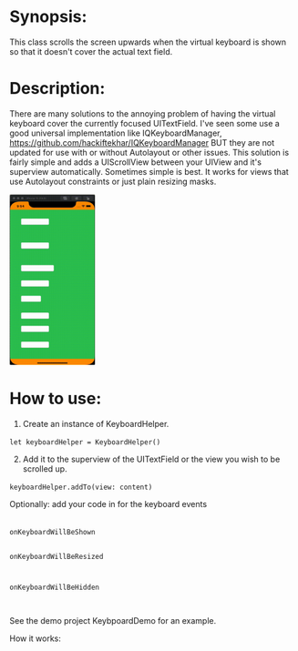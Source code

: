 # Synopsis:

This class scrolls the screen upwards when the virtual keyboard is shown so that it doesn't cover the actual text field. 

# Description:

There are many solutions to the annoying problem of having the virtual keyboard cover the currently focused UITextField. I've seen some use a good universal implementation like IQKeyboardManager, https://github.com/hackiftekhar/IQKeyboardManager 
BUT they are not updated for use with or without Autolayout or other issues. 
This solution is fairly simple and adds a UIScrollView between your UIView and it's superview automatically. Sometimes simple is best. It works for views that use Autolayout constraints or just plain resizing masks. 

<img src="KeyboardDemo.gif" width="150" height="300" />

# How to use:

1. Create an instance of KeyboardHelper. 

<code>let keyboardHelper = KeyboardHelper()</code>

2. Add it to the superview of the UITextField or the view you wish to be scrolled up.  

<code>keyboardHelper.addTo(view: content)</code>

Optionally:  add your code in for the keyboard events

<code>
onKeyboardWillBeShown

onKeyboardWillBeResized

onKeyboardWillBeHidden

</code>

See the demo project KeybpoardDemo for an example. 


How it works:


